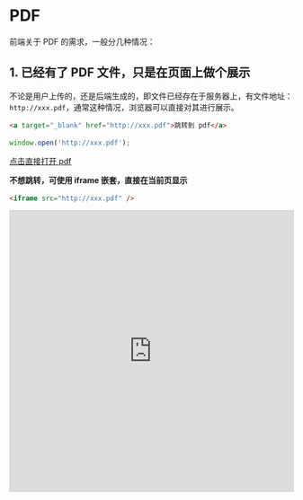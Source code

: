 <style >
.pdf-iframe {
  width: 100%;
  height: 500px;
  border: 1px solid #ccc;
}
</style>

# PDF

前端关于 PDF 的需求，一般分几种情况：

## 1. 已经有了 PDF 文件，只是在页面上做个展示

不论是用户上传的，还是后端生成的，即文件已经存在于服务器上，有文件地址：`http://xxx.pdf`，通常这种情况，浏览器可以直接对其进行展示。

```html
<a target="_blank" href="http://xxx.pdf">跳转到 pdf</a>
```

```ts
window.open('http://xxx.pdf');
```

<a target="_blank" href="https://mozilla.github.io/pdf.js/web/compressed.tracemonkey-pldi-09.pdf">点击直接打开 pdf</a>

**不想跳转，可使用 iframe 嵌套，直接在当前页显示**

```html
<iframe src="http://xxx.pdf" />
```

<iframe class="pdf-iframe" src="https://mozilla.github.io/pdf.js/web/compressed.tracemonkey-pldi-09.pdf" />

## 2. 已经有了 PDF 文件，但不仅要在网页上进行展示，还需要二次编辑，比如说在原本的 PDF 上添加文字、图片、甚至盖个章等等

**这种情况你需要一个 js 库来帮你完成：**

### `PDF.js`

## 3. 没有 PDF 文件，需要前端动态生成 PDF 文件

**推荐 js 库：**

### `jspdf`

::: code-group

```bash [npm]
npm install jspdf
```

```bash [pnpm]
pnpm install jspdf
```

```bash [yarn]
yarn add jspdf
```

```bash [bun]
bun add jspdf
```

:::
**生成一个 PDF 文件并下载**

```ts
const doc = new jspdf('p', 'pt', 'a4'); // 首先初始化一个pdf文档
doc.text('第一页内容', 20, 20); // 添加文字 20,20 是坐标
doc.addPage('a4', 'l'); // 添加页面
doc.text('第二页内容', 20, 20); // 添加文字
doc.addImage(
  'https://avatars.githubusercontent.com/u/33191843',
  'JPEG',
  20,
  30,
  200,
  200
); // 添加图片
doc.save('example.pdf'); // 下载pdf
```

详细使用说明参考文档

- [jspdf 文档 1](https://raw.githack.com/MrRio/jsPDF/master/docs/index.html)
- [jspdf 文档 2](https://parallax.github.io/jsPDF/docs/index.html)

### jspdf 中文乱码问题

如果 pdf 内容有中文，那就会乱码，需要设置中文字体，具体操作如下：

#### 1. 首先下载字体

[下载思源字体](https://github.com/Pal3love/Source-Han-TrueType/releases/download/2.004-2.002-1.002-R/SourceHanSansCN.zip)

#### 2. 把 ttf 字体文件转换成 js 或 ts 文件

[在线转换网址](https://rawgit.com/MrRio/jsPDF/master/fontconverter/fontconverter.html)

![](../../public/images/20240529113307.jpg)

这里用 normal 字体举例，点击 Create 转换，完成后，fontName 会显示一个字体名，你需要复制它，等会会用到

然后会自动下载一个 js 文件，如果你是 typescript 项目，需要把 js 后缀改成 ts。

在我给的例子里，转换后的 fontName 是`SourceHanSansCN-Normal`，下载的文件名是`SourceHanSansCN-Normal-normal.js`，因为我是 typescript 项目，所以我把文件名改成了`SourceHanSansCN-Normal-normal.ts`

把这个 ts 文件放进项目里，修改代码：

```ts
import './SourceHanSansCN-Normal-normal.ts'; // [!code focus] // 能引用到就行
```

```ts
const doc = new jspdf('p', 'pt', 'a4'); // 首先初始化一个pdf文档
doc.setFont('SourceHanSansCN-Normal'); // [!code focus] // 这里填的是刚刚的fontName
doc.text('第一页内容', 20, 20); // 添加文字 20,20 是坐标
doc.addPage('a4', 'l'); // 添加页面
doc.text('第二页内容', 20, 20); // 添加文字
doc.addImage(
  'https://avatars.githubusercontent.com/u/33191843',
  'JPEG',
  20,
  30,
  200,
  200
); // 添加图片
doc.save('example.pdf'); // 下载pdf
```

## 4. 没有 PDF 文件，需要前端把某个页面转换成 PDF 文件

这其实思路就是截图，然后把图片放进 pdf，最后下载。
可以看前几篇文章了解：

- [截图](../screenshot)

**代码示例**

```ts
const div = document.getElementById('screenshot');
html2canvas(div).then(function (canvas) {
  const dataURL = canvas.toDataURL('image/png', 1);
  const doc = new jspdf('p', 'pt', 'a4'); // 首先初始化一个pdf文档
  doc.addImage(dataURL, 'JPEG', 20, 30, 200, 200); // 添加图片
  doc.save('example.pdf'); // 下载pdf
});
```
